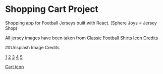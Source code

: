 # Shopping Cart Project

Shopping app for Football Jerseys built with React.
(Sphere Joys = Jersey Shop)

All jersey images have been taken from [Classic Football Shirts](https://www.classicfootballshirts.co.uk/)
[Icon Credits](https://www.flaticon.com/free-icon/jersey_5213947?term=jersey&related_id=5213947#) 

##Unsplash Image Credits

[1](https://unsplash.com/photos/Nlpn996Yksg)
[2](https://unsplash.com/photos/Z4RYz52ljts)
[3](https://unsplash.com/photos/2a4Qx0pm4DI)
[4](https://unsplash.com/photos/m6Cg9ouJol0)
[5](https://unsplash.com/photos/YjwwmnQ2Rfs)

[Cart icon](https://www.flaticon.com/free-icon/shopping-cart_872243?term=cart&page=1&position=47&page=1&position=47&related_id=872243&origin=tag) 